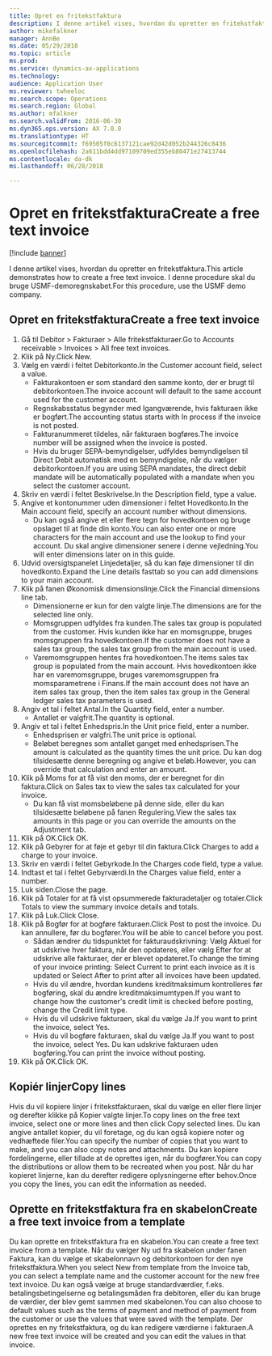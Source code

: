 ```yaml
--- 
title: Opret en fritekstfaktura
description: I denne artikel vises, hvordan du opretter en fritekstfaktura.
author: mikefalkner
manager: AnnBe
ms.date: 05/29/2018
ms.topic: article
ms.prod: 
ms.service: dynamics-ax-applications
ms.technology: 
audience: Application User
ms.reviewer: twheeloc
ms.search.scope: Operations
ms.search.region: Global
ms.author: mfalkner
ms.search.validFrom: 2016-06-30
ms.dyn365.ops.version: AX 7.0.0
ms.translationtype: HT
ms.sourcegitcommit: f69505f0c6137121cae92d42d052b244326c8436
ms.openlocfilehash: 2a611bdd4dd97109709ed355eb80471e27413744
ms.contentlocale: da-dk
ms.lasthandoff: 06/28/2018

---
```


# <a name="create-a-free-text-invoice"></a><span data-ttu-id="e42f3-103">Opret en fritekstfaktura</span><span class="sxs-lookup"><span data-stu-id="e42f3-103">Create a free text invoice</span></span>

[!include [banner](../includes/banner.md)]

<span data-ttu-id="e42f3-104">I denne artikel vises, hvordan du opretter en fritekstfaktura.</span><span class="sxs-lookup"><span data-stu-id="e42f3-104">This article demonstrates how to create a free text invoice.</span></span> <span data-ttu-id="e42f3-105">I denne procedure skal du bruge USMF-demoregnskabet.</span><span class="sxs-lookup"><span data-stu-id="e42f3-105">For this procedure, use the USMF demo company.</span></span>

## <a name="create-a-free-text-invoice"></a><span data-ttu-id="e42f3-106">Opret en fritekstfaktura</span><span class="sxs-lookup"><span data-stu-id="e42f3-106">Create a free text invoice</span></span>

1. <span data-ttu-id="e42f3-107">Gå til Debitor > Fakturaer > Alle fritekstfakturaer.</span><span class="sxs-lookup"><span data-stu-id="e42f3-107">Go to Accounts receivable > Invoices > All free text invoices.</span></span>
2. <span data-ttu-id="e42f3-108">Klik på Ny.</span><span class="sxs-lookup"><span data-stu-id="e42f3-108">Click New.</span></span>
3. <span data-ttu-id="e42f3-109">Vælg en værdi i feltet Debitorkonto.</span><span class="sxs-lookup"><span data-stu-id="e42f3-109">In the Customer account field, select a value.</span></span>
    * <span data-ttu-id="e42f3-110">Fakturakontoen er som standard den samme konto, der er brugt til debitorkontoen.</span><span class="sxs-lookup"><span data-stu-id="e42f3-110">The invoice account will default to the same account used for the customer account.</span></span>   
    * <span data-ttu-id="e42f3-111">Regnskabsstatus begynder med Igangværende, hvis fakturaen ikke er bogført.</span><span class="sxs-lookup"><span data-stu-id="e42f3-111">The accounting status starts with In process if the invoice is not posted.</span></span>   
    * <span data-ttu-id="e42f3-112">Fakturanummeret tildeles, når fakturaen bogføres.</span><span class="sxs-lookup"><span data-stu-id="e42f3-112">The invoice number will be assigned when the invoice is posted.</span></span>  
    * <span data-ttu-id="e42f3-113">Hvis du bruger SEPA-bemyndigelser, udfyldes bemyndigelsen til Direct Debit automatisk med en bemyndigelse, når du vælger debitorkontoen.</span><span class="sxs-lookup"><span data-stu-id="e42f3-113">If you are using SEPA mandates, the direct debit mandate will be automatically populated with a mandate when you select the customer account.</span></span>  
4. <span data-ttu-id="e42f3-114">Skriv en værdi i feltet Beskrivelse.</span><span class="sxs-lookup"><span data-stu-id="e42f3-114">In the Description field, type a value.</span></span>
5. <span data-ttu-id="e42f3-115">Angive et kontonummer uden dimensioner i feltet Hovedkonto.</span><span class="sxs-lookup"><span data-stu-id="e42f3-115">In the Main account field, specify an account number without dimensions.</span></span>
    * <span data-ttu-id="e42f3-116">Du kan også angive et eller flere tegn for hovedkontoen og bruge opslaget til at finde din konto.</span><span class="sxs-lookup"><span data-stu-id="e42f3-116">You can also enter one or more characters for the main account and use the lookup to find your account.</span></span> <span data-ttu-id="e42f3-117">Du skal angive dimensioner senere i denne vejledning.</span><span class="sxs-lookup"><span data-stu-id="e42f3-117">You will enter dimensions later on in this guide.</span></span>  
6. <span data-ttu-id="e42f3-118">Udvid oversigtspanelet Linjedetaljer, så du kan føje dimensioner til din hovedkonto.</span><span class="sxs-lookup"><span data-stu-id="e42f3-118">Expand the Line details fasttab so you can add dimensions to your main account.</span></span>
7. <span data-ttu-id="e42f3-119">Klik på fanen Økonomisk dimensionslinje.</span><span class="sxs-lookup"><span data-stu-id="e42f3-119">Click the Financial dimensions line tab.</span></span>
    * <span data-ttu-id="e42f3-120">Dimensionerne er kun for den valgte linje.</span><span class="sxs-lookup"><span data-stu-id="e42f3-120">The dimensions are for the selected line only.</span></span>    
    * <span data-ttu-id="e42f3-121">Momsgruppen udfyldes fra kunden.</span><span class="sxs-lookup"><span data-stu-id="e42f3-121">The sales tax group is populated from the customer.</span></span> <span data-ttu-id="e42f3-122">Hvis kunden ikke har en momsgruppe, bruges momsgruppen fra hovedkontoen.</span><span class="sxs-lookup"><span data-stu-id="e42f3-122">If the customer does not have a sales tax group, the sales tax group from the main account is used.</span></span>  
    * <span data-ttu-id="e42f3-123">Varemomsgruppen hentes fra hovedkontoen.</span><span class="sxs-lookup"><span data-stu-id="e42f3-123">The items sales tax group is populated from the main account.</span></span> <span data-ttu-id="e42f3-124">Hvis hovedkontoen ikke har en varemomsgruppe, bruges varemomsgruppen fra momsparametrene i Finans.</span><span class="sxs-lookup"><span data-stu-id="e42f3-124">If the main account does not have an item sales tax group, then the item sales tax group in the General ledger sales tax parameters is used.</span></span>    
8. <span data-ttu-id="e42f3-125">Angiv et tal i feltet Antal.</span><span class="sxs-lookup"><span data-stu-id="e42f3-125">In the Quantity field, enter a number.</span></span>
    * <span data-ttu-id="e42f3-126">Antallet er valgfrit.</span><span class="sxs-lookup"><span data-stu-id="e42f3-126">The quantity is optional.</span></span>  
9. <span data-ttu-id="e42f3-127">Angiv et tal i feltet Enhedspris.</span><span class="sxs-lookup"><span data-stu-id="e42f3-127">In the Unit price field, enter a number.</span></span>
    * <span data-ttu-id="e42f3-128">Enhedsprisen er valgfri.</span><span class="sxs-lookup"><span data-stu-id="e42f3-128">The unit price is optional.</span></span>  
    * <span data-ttu-id="e42f3-129">Beløbet beregnes som antallet ganget med enhedsprisen.</span><span class="sxs-lookup"><span data-stu-id="e42f3-129">The amount is calculated as the quantity times the unit price.</span></span> <span data-ttu-id="e42f3-130">Du kan dog tilsidesætte denne beregning og angive et beløb.</span><span class="sxs-lookup"><span data-stu-id="e42f3-130">However, you can override that calculation and enter an amount.</span></span>  
10. <span data-ttu-id="e42f3-131">Klik på Moms for at få vist den moms, der er beregnet for din faktura.</span><span class="sxs-lookup"><span data-stu-id="e42f3-131">Click on Sales tax to view the sales tax calculated for your invoice.</span></span>
    * <span data-ttu-id="e42f3-132">Du kan få vist momsbeløbene på denne side, eller du kan tilsidesætte beløbene på fanen Regulering.</span><span class="sxs-lookup"><span data-stu-id="e42f3-132">View the sales tax amounts in this page or you can override the amounts on the Adjustment tab.</span></span>  
11. <span data-ttu-id="e42f3-133">Klik på OK.</span><span class="sxs-lookup"><span data-stu-id="e42f3-133">Click OK.</span></span>
12. <span data-ttu-id="e42f3-134">Klik på Gebyrer for at føje et gebyr til din faktura.</span><span class="sxs-lookup"><span data-stu-id="e42f3-134">Click Charges to add a charge to your invoice.</span></span> 
13. <span data-ttu-id="e42f3-135">Skriv en værdi i feltet Gebyrkode.</span><span class="sxs-lookup"><span data-stu-id="e42f3-135">In the Charges code field, type a value.</span></span>
14. <span data-ttu-id="e42f3-136">Indtast et tal i feltet Gebyrværdi.</span><span class="sxs-lookup"><span data-stu-id="e42f3-136">In the Charges value field, enter a number.</span></span>
15. <span data-ttu-id="e42f3-137">Luk siden.</span><span class="sxs-lookup"><span data-stu-id="e42f3-137">Close the page.</span></span>
16. <span data-ttu-id="e42f3-138">Klik på Totaler for at få vist opsummerede fakturadetaljer og totaler.</span><span class="sxs-lookup"><span data-stu-id="e42f3-138">Click Totals to view the summary invoice details and totals.</span></span>
17. <span data-ttu-id="e42f3-139">Klik på Luk.</span><span class="sxs-lookup"><span data-stu-id="e42f3-139">Click Close.</span></span>
18. <span data-ttu-id="e42f3-140">Klik på Bogfør for at bogføre fakturaen.</span><span class="sxs-lookup"><span data-stu-id="e42f3-140">Click Post to post the invoice.</span></span> <span data-ttu-id="e42f3-141">Du kan annullere, før du bogfører.</span><span class="sxs-lookup"><span data-stu-id="e42f3-141">You will be able to cancel before you post.</span></span>
    * <span data-ttu-id="e42f3-142">Sådan ændrer du tidspunktet for fakturaudskrivning: Vælg Aktuel for at udskrive hver faktura, når den opdateres, eller vælg Efter for at udskrive alle fakturaer, der er blevet opdateret.</span><span class="sxs-lookup"><span data-stu-id="e42f3-142">To change the timing of your invoice printing:  Select Current to print each invoice as it is updated   or  Select After to print after all invoices have been updated.</span></span>  
    * <span data-ttu-id="e42f3-143">Hvis du vil ændre, hvordan kundens kreditmaksimum kontrolleres før bogføring, skal du ændre kreditmaksimumtypen.</span><span class="sxs-lookup"><span data-stu-id="e42f3-143">If you want to change how the customer's credit limit is checked before posting, change the Credit limit type.</span></span>  
    * <span data-ttu-id="e42f3-144">Hvis du vil udskrive fakturaen, skal du vælge Ja.</span><span class="sxs-lookup"><span data-stu-id="e42f3-144">If you want to print the invoice, select Yes.</span></span>  
    * <span data-ttu-id="e42f3-145">Hvis du vil bogføre fakturaen, skal du vælge Ja.</span><span class="sxs-lookup"><span data-stu-id="e42f3-145">If you want to post the invoice, select Yes.</span></span> <span data-ttu-id="e42f3-146">Du kan udskrive fakturaen uden bogføring.</span><span class="sxs-lookup"><span data-stu-id="e42f3-146">You can print the invoice without posting.</span></span>  
19. <span data-ttu-id="e42f3-147">Klik på OK.</span><span class="sxs-lookup"><span data-stu-id="e42f3-147">Click OK.</span></span>

## <a name="copy-lines"></a><span data-ttu-id="e42f3-148">Kopiér linjer</span><span class="sxs-lookup"><span data-stu-id="e42f3-148">Copy lines</span></span>
<span data-ttu-id="e42f3-149">Hvis du vil kopiere linjer i fritekstfakturaen, skal du vælge en eller flere linjer og derefter klikke på Kopier valgte linjer.</span><span class="sxs-lookup"><span data-stu-id="e42f3-149">To copy lines on the free text invoice, select one or more lines and then click Copy selected lines.</span></span> <span data-ttu-id="e42f3-150">Du kan angive antallet kopier, du vil foretage, og du kan også kopiere noter og vedhæftede filer.</span><span class="sxs-lookup"><span data-stu-id="e42f3-150">You can specify the number of copies that you want to make, and you can also copy notes and attachments.</span></span> <span data-ttu-id="e42f3-151">Du kan kopiere fordelingerne, eller tillade at de oprettes igen, når du bogfører.</span><span class="sxs-lookup"><span data-stu-id="e42f3-151">You can copy the distributions or allow them to be recreated when you post.</span></span> <span data-ttu-id="e42f3-152">Når du har kopieret linjerne, kan du derefter redigere oplysningerne efter behov.</span><span class="sxs-lookup"><span data-stu-id="e42f3-152">Once you copy the lines, you can edit the information as needed.</span></span> 

## <a name="create-a-free-text-invoice-from-a-template"></a><span data-ttu-id="e42f3-153">Oprette en fritekstfaktura fra en skabelon</span><span class="sxs-lookup"><span data-stu-id="e42f3-153">Create a free text invoice from a template</span></span>
<span data-ttu-id="e42f3-154">Du kan oprette en fritekstfaktura fra en skabelon.</span><span class="sxs-lookup"><span data-stu-id="e42f3-154">You can create a free text invoice from a template.</span></span> <span data-ttu-id="e42f3-155">Når du vælger Ny ud fra skabelon under fanen Faktura, kan du vælge et skabelonnavn og debitorkontoen for den nye fritekstfaktura.</span><span class="sxs-lookup"><span data-stu-id="e42f3-155">When you select New from template from the Invoice tab, you can select a template name and the customer account for the new free text invoice.</span></span> <span data-ttu-id="e42f3-156">Du kan også vælge at bruge standardværdier, f.eks. betalingsbetingelserne og betalingsmåden fra debitoren, eller du kan bruge de værdier, der blev gemt sammen med skabelonen.</span><span class="sxs-lookup"><span data-stu-id="e42f3-156">You can also choose to default values such as the terms of payment and method of payment from the customer or use the values that were saved with the template.</span></span> <span data-ttu-id="e42f3-157">Der oprettes en ny fritekstfaktura, og du kan redigere værdierne i fakturaen.</span><span class="sxs-lookup"><span data-stu-id="e42f3-157">A new free text invoice will be created and you can edit the values in that invoice.</span></span> 


